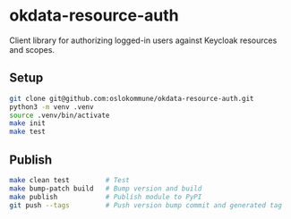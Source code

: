 # okdata-resource-auth


Client library for authorizing logged-in users against Keycloak resources and scopes.

## Setup

```sh
git clone git@github.com:oslokommune/okdata-resource-auth.git
python3 -m venv .venv
source .venv/bin/activate
make init
make test
```

## Publish

```sh
make clean test         # Test
make bump-patch build   # Bump version and build
make publish            # Publish module to PyPI
git push --tags         # Push version bump commit and generated tag
```
